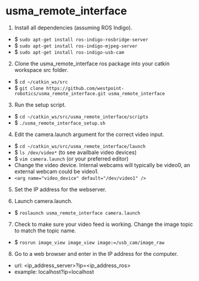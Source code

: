 usma_remote_interface
=====================
1. Install all dependencies (assuming ROS Indigo).
 * $ `sudo apt-get install ros-indigo-rosbridge-server`
 * $ `sudo apt-get install ros-indigo-mjpeg-server`
 * $ `sudo apt-get install ros-indigo-usb-cam`
 
2. Clone the usma_remote_interface ros package into your catkin workspace src folder.
  * $ `cd ~/catkin_ws/src`
  * $ `git clone https://github.com/westpoint-robotics/usma_remote_interface.git usma_remote_interface`
  
3. Run the setup script.
  * $ `cd ~/catkin_ws/src/usma_remote_interface/scripts`
  * $ `./usma_remote_interface_setup.sh`

4. Edit the camera.launch argument for the correct video input.
  * $ `cd ~/catkin_ws/src/usma_remote_interface/launch`
  * $ `ls /dev/video*` (to see availbale video devices)
  * $ `vim camera.launch` (or your preferred editor)
  * Change the video device. Internal webcams will typically be video0, an external webcam could be video1.
  * `<arg name="video_device" default="/dev/video1" />`

5. Set the IP address for the webserver.

6. Launch camera.launch.
  * $ `roslaunch usma_remote_interface camera.launch`

7. Check to make sure your video feed is working.  Change the image topic to match the topic name.
  * $ `rosrun image_view image_view image:=/usb_cam/image_raw`

8. Go to a web browser and enter in the IP address for the computer.
  * url:   \<ip_address_server\>?ip=\<ip_address_ros\>
  * example:   localhost?ip=localhost
